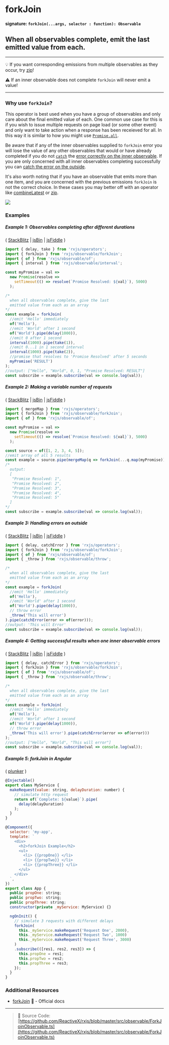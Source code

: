 # forkJoin

#### signature: `forkJoin(...args, selector : function): Observable`

## When all observables complete, emit the last emitted value from each.

---

:bulb: If you want corresponding emissions from multiple observables as they
occur, try [zip](zip.md)!

:warning: If an inner observable does not complete `forkJoin` will never emit a
value!

---

### Why use `forkJoin`?

This operator is best used when you have a group of observables and only care
about the final emitted value of each. One common use case for this is if you
wish to issue multiple requests on page load (or some other event) and only want
to take action when a response has been receieved for all. In this way it is
similar to how you might use
[`Promise.all`](https://developer.mozilla.org/en-US/docs/Web/JavaScript/Reference/Global_Objects/Promise/all).

Be aware that if any of the inner observables supplied to `forkJoin` error you
will lose the value of any other observables that would or have already
completed if you do not [`catch`](../error_handling/catch.md) the
[error correctly on the inner observable](#example-4-getting-successful-results-when-one-innner-observable-errors).
If you are only concerned with all inner observables completing successfully you
can [catch the error on the outside](#example-3-handling-errors-on-outside).

It's also worth noting that if you have an observable that emits more than one
item, and you are concerned with the previous emissions `forkJoin` is not the
correct choice. In these cases you may better off with an operator like
[combineLatest](combinelatest.md) or [zip](zip.md).

<div class="ua-ad"><a href="https://ultimateangular.com/?ref=76683_kee7y7vk"><img src="https://ultimateangular.com/assets/img/banners/ua-leader.svg"></a></div>

### Examples

##### Example 1: Observables completing after different durations

( [StackBlitz](https://stackblitz.com/edit/typescript-2qr3qi?file=index.ts&devtoolsheight=50) |
[jsBin](http://jsbin.com/remiduhimu/1/edit?js,console) |
[jsFiddle](https://jsfiddle.net/btroncone/5fj77920/81/) )

```js
import { delay, take } from 'rxjs/operators';
import { forkJoin } from 'rxjs/observable/forkJoin';
import { of } from 'rxjs/observable/of';
import { interval } from 'rxjs/observable/interval';

const myPromise = val =>
  new Promise(resolve =>
    setTimeout(() => resolve(`Promise Resolved: ${val}`), 5000)
  );

/*
  when all observables complete, give the last
  emitted value from each as an array
*/
const example = forkJoin(
  //emit 'Hello' immediately
  of('Hello'),
  //emit 'World' after 1 second
  of('World').pipe(delay(1000)),
  //emit 0 after 1 second
  interval(1000).pipe(take(1)),
  //emit 0...1 in 1 second interval
  interval(1000).pipe(take(2)),
  //promise that resolves to 'Promise Resolved' after 5 seconds
  myPromise('RESULT')
);
//output: ["Hello", "World", 0, 1, "Promise Resolved: RESULT"]
const subscribe = example.subscribe(val => console.log(val));
```

##### Example 2: Making a variable number of requests

( [StackBlitz](https://stackblitz.com/edit/typescript-uxbl41?file=index.ts&devtoolsheight=50) |
[jsBin](http://jsbin.com/febejakapi/1/edit?js,console) |
[jsFiddle](https://jsfiddle.net/btroncone/0b8Lnh7s/1/) )

```js
import { mergeMap } from 'rxjs/operators';
import { forkJoin } from 'rxjs/observable/forkJoin';
import { of } from 'rxjs/observable/of';

const myPromise = val =>
  new Promise(resolve =>
    setTimeout(() => resolve(`Promise Resolved: ${val}`), 5000)
  );

const source = of([1, 2, 3, 4, 5]);
//emit array of all 5 results
const example = source.pipe(mergeMap(q => forkJoin(...q.map(myPromise))));
/*
  output:
  [
   "Promise Resolved: 1",
   "Promise Resolved: 2",
   "Promise Resolved: 3",
   "Promise Resolved: 4",
   "Promise Resolved: 5"
  ]
*/
const subscribe = example.subscribe(val => console.log(val));
```

##### Example 3: Handling errors on outside

( [StackBlitz](https://stackblitz.com/edit/typescript-3fgrkn?file=index.ts&devtoolsheight=50) |
[jsBin](http://jsbin.com/gugawucixi/1/edit?js,console) |
[jsFiddle](https://jsfiddle.net/btroncone/6vz7tjx2/1/) )

```js
import { delay, catchError } from 'rxjs/operators';
import { forkJoin } from 'rxjs/observable/forkJoin';
import { of } from 'rxjs/observable/of';
import { _throw } from 'rxjs/observable/throw';

/*
  when all observables complete, give the last
  emitted value from each as an array
*/
const example = forkJoin(
  //emit 'Hello' immediately
  of('Hello'),
  //emit 'World' after 1 second
  of('World').pipe(delay(1000)),
  // throw error
  _throw('This will error')
).pipe(catchError(error => of(error)));
//output: 'This will Error'
const subscribe = example.subscribe(val => console.log(val));
```

##### Example 4: Getting successful results when one inner observable errors

( [StackBlitz](https://stackblitz.com/edit/typescript-z2nedm?file=index.ts&devtoolsheight=50) |
[jsBin](http://jsbin.com/memajepefe/1/edit?js,console) |
[jsFiddle](https://jsfiddle.net/btroncone/emdu4doy/1/) )

```js
import { delay, catchError } from 'rxjs/operators';
import { forkJoin } from 'rxjs/observable/forkJoin';
import { of } from 'rxjs/observable/of';
import { _throw } from 'rxjs/observable/throw';

/*
  when all observables complete, give the last
  emitted value from each as an array
*/
const example = forkJoin(
  //emit 'Hello' immediately
  of('Hello'),
  //emit 'World' after 1 second
  of('World').pipe(delay(1000)),
  // throw error
  _throw('This will error').pipe(catchError(error => of(error)))
);
//output: ["Hello", "World", "This will error"]
const subscribe = example.subscribe(val => console.log(val));
```

##### Example 5: forkJoin in Angular

( [plunker](https://plnkr.co/edit/ElTrOg8NfR3WbbAfjBXQ?p=preview) )

```js
@Injectable()
export class MyService {
  makeRequest(value: string, delayDuration: number) {
    // simulate http request
    return of(`Complete: ${value}`).pipe(
      delay(delayDuration)
    );
  }
}

@Component({
  selector: 'my-app',
  template: `
    <div>
      <h2>forkJoin Example</h2>
      <ul>
        <li> {{propOne}} </li>
        <li> {{propTwo}} </li>
        <li> {{propThree}} </li>
      </ul>
    </div>
  `,
})
export class App {
  public propOne: string;
  public propTwo: string;
  public propThree: string;
  constructor(private _myService: MyService) {}

  ngOnInit() {
    // simulate 3 requests with different delays
    forkJoin(
      this._myService.makeRequest('Request One', 2000),
      this._myService.makeRequest('Request Two', 1000)
      this._myService.makeRequest('Request Three', 3000)
    )
    .subscribe(([res1, res2, res3]) => {
      this.propOne = res1;
      this.propTwo = res2;
      this.propThree = res3;
    });
  }
}
```

### Additional Resources

* [forkJoin](http://reactivex.io/rxjs/class/es6/Observable.js~Observable.html#static-method-forkJoin)
  :newspaper: - Official docs

---

> :file_folder: Source Code:
> [https://github.com/ReactiveX/rxjs/blob/master/src/observable/ForkJoinObservable.ts](https://github.com/ReactiveX/rxjs/blob/master/src/observable/ForkJoinObservable.ts)
